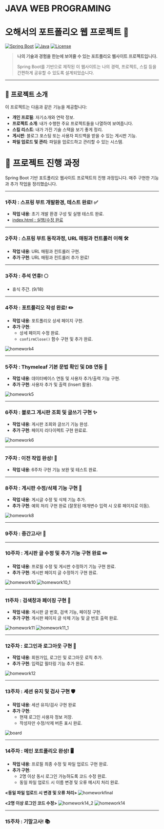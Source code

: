 # JAVA WEB PROGRAMING

# 오해서의 포트폴리오 웹 프로젝트 🚀

[![Spring Boot](https://img.shields.io/badge/Spring%20Boot-2.5.4-green.svg)](https://spring.io/projects/spring-boot)
[![Java](https://img.shields.io/badge/Java-17-orange.svg)](https://www.oracle.com/java/technologies/javase-jdk17-downloads.html)
[![License](https://img.shields.io/badge/license-MIT-blue.svg)](LICENSE)

> **나의 기술과 경험을 한눈에 보여줄 수 있는 포트폴리오 웹사이트 프로젝트입니다.**
>
> Spring Boot를 기반으로 제작된 이 웹사이트는 나의 경력, 프로젝트, 스킬 등을 간편하게 공유할 수 있도록 설계되었습니다.

---

## 📌 프로젝트 소개

이 프로젝트는 다음과 같은 기능을 제공합니다:
- **개인 프로필**: 자기소개와 연락 정보.
- **프로젝트 소개**: 내가 수행한 주요 프로젝트들을 나열하여 보여줍니다.
- **스킬 리스트**: 내가 가진 기술 스택을 보기 좋게 정리.
- **게시판**: 블로그 포스팅 또는 사용자 피드백을 받을 수 있는 게시판 기능.
- **파일 업로드 및 관리**: 파일을 업로드하고 관리할 수 있는 시스템.


# 📘 프로젝트 진행 과정

Spring Boot 기반 포트폴리오 웹사이트 프로젝트의 진행 과정입니다. 매주 구현한 기능과 추가 작업을 정리했습니다.

---

### **1주차** : 스프링 부트 개발환경, 테스트 완료! ✅
- **작업 내용**: 초기 개발 환경 구성 및 실행 테스트 완료.
- [index.html : 실행/수정 완료](https://github.com/Ohhaeseo)

---

### **2주차** : 스프링 부트 동작과정, URL 매핑과 컨트롤러 이해 🛠
- **작업 내용**: URL 매핑과 컨트롤러 구현.
- **추가 구현**: URL 매핑과 컨트롤러 추가 완료!

---

### **3주차** : 추석 연휴! 🌕
- 휴식 주간. (9/18)

---

### **4주차** : 포트폴리오 작성 완료! ✏️
- **작업 내용**: 포트폴리오 상세 페이지 구현.
- **추가 구현**:
  - 상세 페이지 수정 완료.
  - `confirmClose()` 함수 구현 및 추가 완료.

![homework4](https://github.com/user-attachments/assets/cac4f504-66c2-46e3-be37-9d5ac82374ac)

---

### **5주차** : Thymeleaf 기본 문법 확인 및 DB 연동 🚀
- **작업 내용**: 데이터베이스 연동 및 사용자 추가/출력 기능 구현.
- **추가 구현**: 사용자 추가 및 출력 (Insert 활용).

![homework5](https://github.com/user-attachments/assets/1502f352-07f5-4c5c-930d-a036ac3bd77c)

---

### **6주차** : 블로그 게시판 조회 및 글쓰기 구현 ✨
- **작업 내용**: 게시판 조회와 글쓰기 기능 완성.
- **추가 구현**: 페이지 리다이렉트 구현 완료료.

![homework6](https://github.com/user-attachments/assets/03b5fc01-81df-41ff-bb4e-1cf84df1f725)

---

### **7주차** : 이전 작업 완성! 🎯
- **작업 내용**: 6주차 구현 기능 보완 및 테스트 완료.

---

### **8주차** : 게시판 수정/삭제 기능 구현 📝
- **작업 내용**: 게시글 수정 및 삭제 기능 추가.
- **추가 구현**: 예외 처리 구현 완료 (잘못된 매개변수 입력 시 오류 페이지로 이동).

![homework8](https://github.com/user-attachments/assets/bbcd8e73-db31-4dd9-967c-9b98d047b9b2)

---

### **9주차** : 중간고사! 📝

---

### **10주차** : 게시판 글 수정 및 추가 기능 구현 완료 ✏️
- **작업 내용**: 프로필 수정 및 게시판 수정하기 기능 구현 완료.
- **추가 구현**: 게시판 페이지 글 수정하기 구현 완료.

![homework10](https://github.com/user-attachments/assets/5a08d062-39c0-4782-9996-59214cd4e54e)
![homework10_1](https://github.com/user-attachments/assets/b2eb09a3-728e-4e1a-bbd2-68ebc756e207)

---

### **11주차** : 검색창과 페이징 구현 📄
- **작업 내용**: 게시판 글 번호, 검색 기능, 페이징 구현.
- **추가 구현**: 게시판 페이지 글 삭제 기능 및 글 번호 출력 완료.

![homework11](https://github.com/user-attachments/assets/4835041e-620e-48e9-a723-4a8a77f40ecc)
![homework11_1](https://github.com/user-attachments/assets/48525408-9d96-4101-8839-9143487bf6ac)

---

### **12주차** : 로그인과 로그아웃 구현 🔑
- **작업 내용**: 회원가입, 로그인 및 로그아웃 로직 추가.
- **추가 구현**: 입력값 필터링 기능 추가 완료.

![homework12](https://github.com/user-attachments/assets/0dfc75bd-a57e-454c-a1ff-ff69a337d5bf)

---

### **13주차** : 세션 유지 및 검사 구현 🛡️
- **작업 내용**: 세션 유지/검사 구현 완료
- **추가 구현**:
  - 현재 로그인 사용자 정보 저장.
  - 작성자만 수정/삭제 버튼 표시 완료.

![board](https://github.com/user-attachments/assets/bc99f3c8-2dcc-4fe3-a23b-ac7562531081)

---

### **14주차** : 메인 포트폴리오 완성! 🖥️
- **작업 내용**: 프로필 최종 수정 및 파일 업로드 구현 완료.
- **추가 구현**:
  - 2명 이상 동시 로그인 가능하도록 코드 수정 완료.
  - 동일 파일 업로드 시 이름 변경 및 오류 메시지 처리 완료.

**<동일 파일 업로드 시 변경 및 오류 처리>**
![homeworkfinal](https://github.com/user-attachments/assets/ca3f1347-fa7f-4d96-8e91-8f451a87c56e)

**<2명 이상 로그인 코드 수정>**
![homework14_2](https://github.com/user-attachments/assets/eed038d4-8c0e-4a50-9055-1364ca36cbff)
![homework14](https://github.com/user-attachments/assets/c6252565-bb87-40e8-9897-787928d9a629)

---

### **15주차** : 기말고사! 📚










